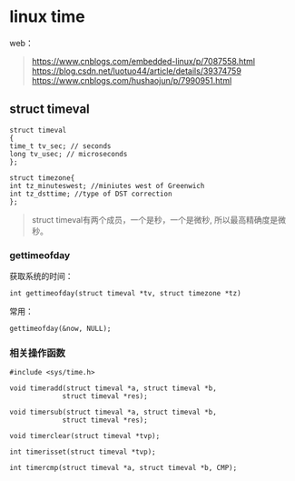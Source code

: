# linux time #
web：

> https://www.cnblogs.com/embedded-linux/p/7087558.html
> https://blog.csdn.net/luotuo44/article/details/39374759
> https://www.cnblogs.com/hushaojun/p/7990951.html
## struct  timeval ##

	struct timeval 
	{
	time_t tv_sec; // seconds 
	long tv_usec; // microseconds 
	};
	
	struct timezone{ 
	int tz_minuteswest; //miniutes west of Greenwich 
	int tz_dsttime; //type of DST correction 
	};
> struct timeval有两个成员，一个是秒，一个是微秒, 所以最高精确度是微秒。

### gettimeofday  ###

获取系统的时间：

	int gettimeofday(struct timeval *tv, struct timezone *tz)

常用：

	gettimeofday(&now, NULL);

### 相关操作函数 ###
	#include <sys/time.h>
	
	void timeradd(struct timeval *a, struct timeval *b,
	             struct timeval *res);
	
	void timersub(struct timeval *a, struct timeval *b,
	             struct timeval *res);
	
	void timerclear(struct timeval *tvp);
	
	int timerisset(struct timeval *tvp);
	
	int timercmp(struct timeval *a, struct timeval *b, CMP);

